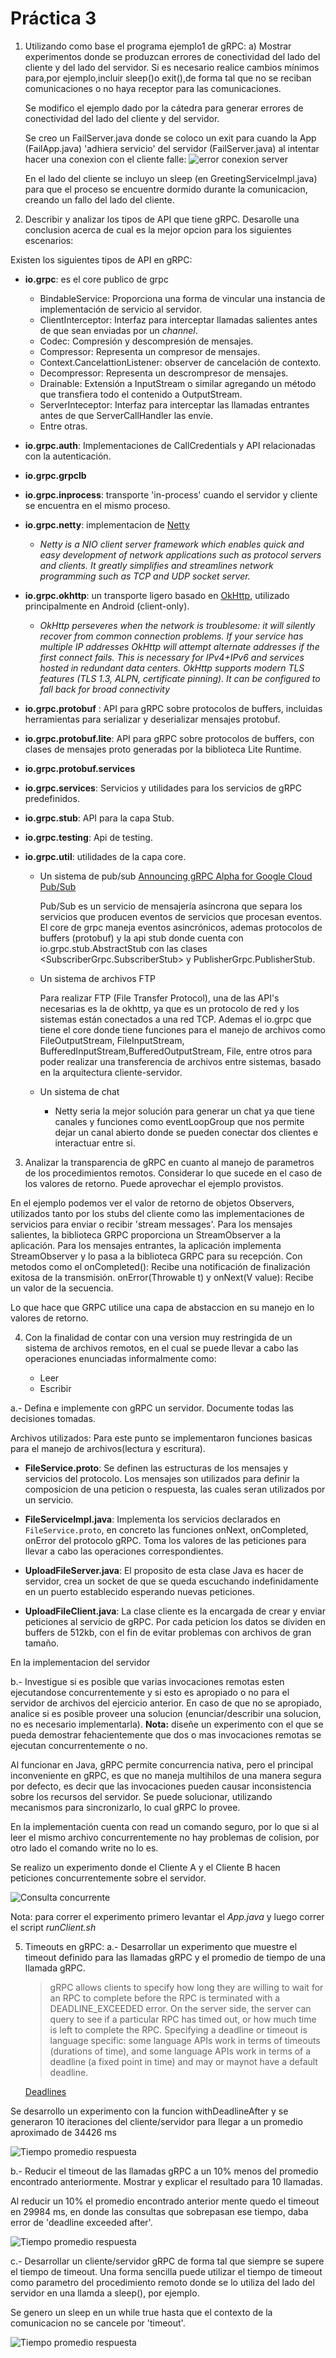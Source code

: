 # Práctica 3

1) Utilizando como base el programa ejemplo​1​ de gRPC:
   a)  Mostrar experimentos donde se produzcan errores de conectividad del lado del cliente y del lado del servidor. Si es necesario realice cambios mínimos para,por ejemplo,incluir sleep()o exit(),de forma tal que no se reciban comunicaciones o no haya receptor para las comunicaciones.

   Se modifico el ejemplo dado por la cátedra para generar errores de conectividad del lado del cliente y del servidor.

   Se creo un FailServer.java donde se coloco un exit para cuando la App (FailApp.java) 'adhiera servicio' del servidor (FailServer.java) al intentar hacer una conexion con el cliente falle:
 ![error conexion server](images/error1.png)

   En el lado del cliente se incluyo un sleep (en GreetingServiceImpl.java) para que el proceso se encuentre dormido durante la comunicacion, creando un fallo del lado del cliente.

2) Describir y analizar los tipos de API que tiene gRPC. Desarolle una conclusion acerca de cual es la mejor opcion para los siguientes escenarios:

Existen los siguientes tipos de API en gRPC:

- **io.grpc**: es el core publico de grpc
  - BindableService: Proporciona una forma de vincular una instancia de implementación de servicio al servidor.
  -  ClientInterceptor: Interfaz para interceptar llamadas salientes antes de que sean enviadas por un *channel*.
  - Codec: Compresión y descompresión de mensajes.
  - Compressor: Representa un compresor de mensajes.
  - Context.CancelattionListener: observer de cancelación de contexto.
  - Decompressor: Representa un descrompresor de mensajes.
  - Drainable: Extensión a InputStream o similar agregando un método que transfiera todo el contenido a OutputStream.
  - ServerInteceptor: Interfaz para interceptar las llamadas entrantes antes de que ServerCallHandler las envíe.
  - Entre otras.
- **io.grpc.auth**: Implementaciones de CallCredentials y API relacionadas con la autenticación.
- **io.grpc.grpclb**
- **io.grpc.inprocess**: transporte 'in-process' cuando el servidor y cliente se encuentra en el mismo proceso.
- **io.grpc.netty**: implementacion de [Netty](https://netty.io/) 
  
  - *Netty is a NIO client server framework which enables quick and easy  development of network applications such as protocol servers and  clients. It greatly simplifies and streamlines network programming such  as TCP and UDP socket server.*
- **io.grpc.okhttp**: un transporte ligero basado en  [OkHttp](http://square.github.io/okhttp/), utilizado principalmente en  Android (client-only).
  
  - *OkHttp perseveres when the network is troublesome: it will silently recover from common connection problems. If your service has multiple IP addresses OkHttp will attempt alternate addresses if the first connect fails. This is necessary for IPv4+IPv6 and services hosted in redundant data centers. OkHttp supports modern TLS features (TLS 1.3, ALPN, certificate pinning). It can be configured to fall back for broad connectivity*
- **io.grpc.protobuf** : API para gRPC sobre protocolos de buffers, incluidas herramientas para serializar y deserializar mensajes protobuf.
- **io.grpc.protobuf.lite**: API para gRPC sobre protocolos de buffers, con clases de mensajes proto generadas por la biblioteca Lite Runtime.
- **io.grpc.protobuf.services**
- **io.grpc.services**:   Servicios y utilidades para los servicios de gRPC predefinidos.
- **io.grpc.stub**: API para la capa Stub.
- **io.grpc.testing**: Api de testing.
- **io.grpc.util**: utilidades de la capa core.

   - Un sistema de pub/sub
        [Announcing gRPC Alpha for Google Cloud Pub/Sub](https://cloud.google.com/blog/products/gcp/announcing-grpc-alpha-for-google-cloud-pubsub)

        Pub/Sub es un servicio de mensajería asíncrona que separa los servicios que producen eventos de servicios que procesan eventos.
        El core de grpc maneja eventos asincrónicos, ademas protocolos de buffers (protobuf) y la api stub donde cuenta con io.grpc.stub.AbstractStub con las clases <SubscriberGrpc.SubscriberStub> y PublisherGrpc.PublisherStub.
   
   - Un sistema de archivos FTP
   
        Para realizar FTP (File Transfer Protocol), una de las API's necesarias es la de okhttp, ya que es un protocolo de red y los sistemas están conectados a una red TCP. Ademas el io.grpc que tiene el core donde tiene funciones para el manejo de archivos como FileOutputStream, FileInputStream, BufferedInputStream,BufferedOutputStream, File, entre otros para poder realizar una transferencia de archivos entre sistemas, basado en la arquitectura cliente-servidor.
   
   - Un sistema de chat
        
        - Netty seria la mejor solución para generar un chat ya que tiene canales y funciones como eventLoopGroup que nos permite dejar un canal abierto donde se pueden conectar dos clientes e interactuar entre si.

3) Analizar la transparencia de gRPC en cuanto al manejo de parametros de los procedimientos remotos. Considerar lo que sucede en el caso de los valores de retorno. Puede aprovechar el ejemplo provistos.

En el ejemplo podemos ver el valor de retorno de objetos Observers, utilizados tanto por los stubs del cliente como las implementaciones de servicios para enviar o recibir 'stream messages'.
Para los mensajes salientes, la biblioteca GRPC proporciona un StreamObserver a la aplicación. Para los mensajes entrantes, la aplicación implementa StreamObserver y lo pasa a la biblioteca GRPC para su recepción.
Con metodos como el  onCompleted(): Recibe una notificación de finalización exitosa de la transmisión.
onError(Throwable t) y onNext(V value): Recibe un valor de la secuencia.

Lo que hace que GRPC utilice una capa de abstaccion en su manejo en lo valores de retorno.



4) Con la finalidad de contar con una version muy restringida de un sistema de archivos remotos, en el cual se puede llevar a cabo las operaciones enunciadas informalmente como:

   - Leer
   - Escribir

a.- Defina e implemente con gRPC un servidor. Documente todas las decisiones tomadas.

Archivos utilizados:
Para este punto se implementaron funciones basicas para el manejo de archivos(lectura y escritura).

- **FileService.proto**: Se definen las estructuras de los mensajes y servicios del protocolo. Los mensajes son utilizados para definir la composicion de una peticion o respuesta, las cuales seran utilizados por un servicio.

- **FileServiceImpl.java**: Implementa los servicios declarados en `FileService.proto`, en concreto las funciones onNext, onCompleted, onError del protocolo gRPC. Toma los valores de las peticiones para llevar a cabo las operaciones correspondientes.

- **UploadFileServer.java**: El proposito de esta clase Java es hacer de servidor, crea un socket de que se queda escuchando indefinidamente en un puerto establecido esperando nuevas peticiones.

- **UploadFileClient.java**: La clase cliente es la encargada de crear y enviar peticiones al servicio de gRPC. Por cada peticion los datos se dividen en buffers de 512kb, con el fin de evitar problemas con archivos de gran tamaño.

En la implementacion del servidor 


b.- Investigue si es posible que varias invocaciones remotas esten ejecutandose concurrentemente y si esto es apropiado o no para el servidor de archivos del ejercicio anterior. En caso de que no se apropiado, analice si es posible proveer una solucion (enunciar/describir una solucion, no es necesario implementarla).
**Nota:** diseñe un experimento con el que se pueda demostrar fehacientemente que dos o mas invocaciones remotas se ejecutan concurrentemente o no.

Al funcionar en Java, gRPC permite concurrencia nativa, pero el principal inconveniente en gRPC, es que no maneja multihilos de una manera segura por defecto, es decir que las invocaciones pueden causar inconsistencia sobre los recursos del servidor. Se puede solucionar, utilizando mecanismos para sincronizarlo, lo cual gRPC lo provee.

En la implementación cuenta con read un comando seguro, por lo que si al leer el mismo archivo concurrentemente no hay problemas de colision, por otro lado el comando write no lo es.

Se realizo un experimento donde el Cliente A y el Cliente B hacen peticiones concurrentemente sobre el servidor.

![Consulta concurrente](images/4B.png)

Nota: para correr el experimento primero levantar el *App.java* y luego correr el script *runClient.sh*

5) Timeouts en gRPC:
   a.- Desarrollar un experimento que muestre el timeout definido para las llamadas gRPC y el promedio de tiempo de una llamada gRPC.

   >gRPC allows clients to specify how long they are willing to wait for an RPC to complete before the RPC is terminated with a DEADLINE_EXCEEDED error. On the server side, the server can query to see if a particular RPC has timed out, or how much time is left to complete the RPC.
   >Specifying a deadline or timeout is language specific: some language APIs work in terms of timeouts (durations of time), and some language APIs work in terms of a deadline (a fixed point in time) and may or maynot have a default deadline.

   [Deadlines](https://grpc.io/blog/deadlines/)



Se desarrollo un experimento con la funcion withDeadlineAfter y se generaron 10 iteraciones del cliente/servidor para llegar a un promedio aproximado de 34426 ms

![Tiempo promedio respuesta](images/5A.png)

   b.- Reducir el timeout de las llamadas gRPC a un 10% menos del promedio encontrado anteriormente. Mostrar y explicar el resultado para 10 llamadas.

Al reducir un 10% el promedio encontrado anterior mente quedo el timeout en 29984 ms, en donde las consultas que sobrepasan ese tiempo, daba error de 'deadline exceeded after'.

![Tiempo promedio respuesta](images/5B.png)   



c.- Desarrollar un cliente/servidor gRPC de forma tal que siempre se supere el tiempo de timeout. Una forma sencilla puede utilizar el tiempo de timeout como parametro del procedimiento remoto donde se lo utiliza del lado del servidor en una llamda a sleep(), por ejemplo.

Se genero un sleep en un while true hasta que el contexto de la comunicacion no se cancele por 'timeout'.

![Tiempo promedio respuesta](images/5C.png)
